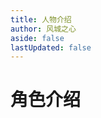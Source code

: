 ```yaml
---
title: 人物介绍
author: 风城之心  
aside: false
lastUpdated: false
---
```


# 角色介绍

<script setup>
import { ref } from 'vue';
import starring01 from './img/starring01.gif';
import starring02 from './img/starring02.gif';
import starring03 from './img/starring03.gif';
import starring04 from './img/starring04.gif';
import starring05 from './img/starring05.gif';
import starring06 from './img/starring06.gif';
import starring07 from './img/starring06.gif';
import starring08 from './img/starring08.gif';
import starring09 from './img/starring09.gif';
import starring10 from './img/starring10.gif';

const data = ref([{
    name:'鳳天凌',
    shi:'鳳靈佑兮耀英傑，踏歌行兮度蒼茫。攬長劍兮淩長空，震九霄兮叩天門。',
    desc:'身為商朝東方最強大的諸侯國──奄國大夫鳳千平之子，與哥哥從小跟隨住在太山的師父習劍，因其天資聰穎，擁有極高劍術天份，十分受到師父的肯定。但由於深受父親寵愛，因此帶些任性的脾氣。<br>鳳天凌外貌挺拔不凡，流露出強烈的貴族氣質與自信，但他的臉上仍保有少年的青澀氣息。天生的正義感使然，經常路見不平，拔刀相助，即使對受傷的敵人，他也不吝伸出援手。<br>特別的是，他的身上有一個與生俱來的奇特印記，且自幼便看得見鬼神。他還擁有一隻全身雪白、眼睛碧藍，名叫「琥珀」的鬼神小寵物。琥珀的同族，是力量強大的鬼神，唯擁有特殊能力的人才看得見祂們。在鳳天凌眼中，喜歡惡作劇的琥珀是十足的搗蛋鬼，讓他又喜愛又頭疼。<br>自小的教育使然，鳳天凌十分瞧不起周族，他認為周族文化遠不及殷商。他自信滿滿的踏上復國之路，如同其他商族子民所期盼的，他相信殷商文明一定能收復河山，重新成為天下共主。',
    info:[
    {
        label:'性别',
        value:'男'
    },
    {
        label:'兵器',
        value:'青銅劍'
    },
    {
        label:'年龄',
        value:'16岁'
    },
    {
        label:'身高',
        value:'173公分'
    },
    {
        label:'天赋',
        value:'鬼眼'
    },
     {
        label:'战斗特性',
        value:'屬於均衡型角色，普通攻擊、法術傷害都有不錯的水準，奧義還能無視防禦直接傷害，是相當全面的角色。'
    },
    ],
    number:[
    {
        label:'登场等级',
        value:'1级'
    },
    {
        label:'生命',
        value:'125'
    },
    {
        label:'真元',
        value:'73'
    },
    {
        label:'内息',
        value:'50'
    },
    {
        label:'武肌',
        value:'16'
    },
    {
        label:'靈慧',
        value:'10'
    },
    {
        label:'體魄',
        value:'11'
    },
    {
        label:'氣脈',
        value:'13'
    },
    {
        label:'靈敏',
        value:'86'
    },
    {
        label:'格檔',
        value:'10'
    },
    {
        label:'機運',
        value:'30'
    },
    {
        label:'閃擊',
        value:'16'
    },
    {
        label:'意念',
        value:'140'
    },
    ],
    cover:starring01,
    avatar:starring02,
    },
    {
    name:'瑚月',
    shi:'列群芳而不群兮，若瓊苞以敷雪。橫玉笛欲寄意兮，盼惜取而相依。',
    desc:'恬靜優雅的瑚月，金色雙瞳猶如琉璃般清澈動人，她擁有一頭彷彿瀑布般流洩而下的金色長髮。她極擅音律，身法輕盈，常跳躍於樹梢之間，在月色下吹奏優美篪音，似精靈鬼魅般神祕美麗，見過她的人，無不為她那曼妙的身姿所傾倒。相傳上古時期，有一神祕部族的容貌無比美豔動人，只需一眼便可叫人沉淪，外貌絕美的瑚月，似乎與此上古一族有著極深淵源。<br>對於商、周之間一觸即發的戰亂，瑚月總是帶著莫名的抗拒情緒。在她看來，朝代更替通常肇因於部族間的意見相左，無謂的征戰並無意義。相對的，她常將「姻緣」二字掛在嘴邊，她尋尋覓覓，追尋心愛之人，嚮往幸福單純的生活。為了這美好的心願，瑚月一直不斷努力，無論受到什麼挫折，她僅是懊惱地做著那習慣性的小動作，卻從未輕言放棄，倘若遇到挫折，她反而變得更堅強、果敢。',
    info:[
    {
        label:'性别',
        value:'女'
    },
    {
        label:'兵器',
        value:'篪(ㄔˊ，音同“池”)'
    },
    {
        label:'年龄',
        value:'19岁'
    },
    {
        label:'身高',
        value:'166公分'
    },
    {
        label:'天赋',
        value:'云身'
    },
     {
        label:'战斗特性',
        value:'法師型角色，恢復法術與攻擊法術都相當好用，不過防禦力偏低。奧義以復活、恢復、解除狀態為主，戰鬥中很需要她的恢復法術。'
    },
    ],
    number:[
    {
        label:'登场等级',
        value:'13级'
    },
    {
        label:'生命',
        value:'916'
    },
    {
        label:'真元',
        value:'883'
    },
    {
        label:'内息',
        value:'311'
    },
    {
        label:'武肌',
        value:'48'
    },
    {
        label:'靈慧',
        value:'69'
    },
    {
        label:'體魄',
        value:'33'
    },
    {
        label:'氣脈',
        value:'34'
    },
    {
        label:'靈敏',
        value:'100'
    },
    {
        label:'格檔',
        value:'8'
    },
    {
        label:'機運',
        value:'28'
    },
    {
        label:'閃擊',
        value:'12'
    },
    {
        label:'意念',
        value:'200'
    },
    ],
    cover:starring03,
    avatar:starring04,
    },{
    name:'迦蘭多',
    shi:'騰雄姿兮氣蓋世，力摧山兮智若神， 別恆川兮珠峰遠，臨中土兮踏雪輕。',
    desc:'身毒國隸屬哈拉帕文明，是人類史上不可忽略的一脈重要文明。身為皇室後裔的迦蘭多，身材魁梧、膚色黝黑，其樣貌給人一種充滿神秘力量的美感。為了尋找親人的下落，千里迢迢隻身來到中原，其內心充滿焦慮、孤寂與不安。儘管因外貌裝扮與中原人士有極大差異，突兀之下，不免讓人產生距離感，但由於他學習能力極強，因此很快就熟悉了中原的語言，加上他見多識廣、溫和健談、成熟穩重且不失風趣的性格，又令人不禁對他產生信任和依賴之心。<br>迦蘭多他擅長「脈輪術」，以人體內七個脈輪來凝聚人體與天地間的能量，並轉化為強大的攻擊力，這使得他在踏上中原的那一刻起，即受到各方勢力所注目，也不可避免地捲入商周之間的征戰。',
    info:[
    {
        label:'性别',
        value:'男'
    },
    {
        label:'兵器',
        value:'脈輪'
    },
    {
        label:'年龄',
        value:'22岁'
    },
    {
        label:'身高',
        value:'178公分'
    },
    {
        label:'天赋',
        value:'解封'
    },
    {
        label:'战斗特性',
        value:'魔法戰士類型的角色，普攻能力高，術法傷害力也不少，還有恢復法術。速度上略嫌緩慢，奧義可以對敵人增加負面輔助狀態，還能恢復生命值、真元，頗為有效。'
    },
    ],
    number:[
    {
        label:'入队时机',
        value:'卷二加入隊伍'
    },
    {
        label:'登场等级',
        value:'13级'
    },
    {
        label:'生命',
        value:'1216'
    },
    {
        label:'真元',
        value:'498'
    },
    {
        label:'内息',
        value:'463'
    },
    {
        label:'武肌',
        value:'68'
    },
    {
        label:'靈慧',
        value:'44'
    },
    {
        label:'體魄',
        value:'50'
    },
    {
        label:'氣脈',
        value:'40'
    },
    {
        label:'靈敏',
        value:'60'
    },
    {
        label:'格檔',
        value:'14'
    },
    {
        label:'機運',
        value:'25'
    },
    {
        label:'閃擊',
        value:'8'
    },
    {
        label:'意念',
        value:'160'
    },
    ],
    cover:starring05,
    avatar:starring06,
    },{
    name:'姬亭',
    shi:'帝子降若晨星兮，顏如華而清絕。執長弓兮之援轡，馳四海而暢懷。',
    desc:'身毒國隸屬哈拉帕文明，是人類史上不可忽略的一脈重要文明。身為皇室後裔的迦蘭多，身材魁梧、膚色黝黑，其樣貌給人一種充滿神秘力量的美感。為了尋找親人的下落，千里迢迢隻身來到中原，其內心充滿焦慮、孤寂與不安。儘管因外貌裝扮與中原人士有極大差異，突兀之下，不免讓人產生距離感，但由於他學習能力極強，因此很快就熟悉了中原的語言，加上他見多識廣、溫和健談、成熟穩重且不失風趣的性格，又令人不禁對他產生信任和依賴之心。<br>迦蘭多他擅長「脈輪術」，以人體內七個脈輪來凝聚人體與天地間的能量，並轉化為強大的攻擊力，這使得他在踏上中原的那一刻起，即受到各方勢力所注目，也不可避免地捲入商周之間的征戰。',
    info:[
    {
        label:'性别',
        value:'女'
    },
    {
        label:'兵器',
        value:'長弓'
    },
    {
        label:'年龄',
        value:'16岁'
    },
    {
        label:'身高',
        value:'163公分'
    },
    {
        label:'天赋',
        value:'貫鵠'
    },
    {
        label:'战斗特性',
        value:'瞬間破壞力大的角色，普攻與攻擊技能都有不錯的威力，還有暫時不遇敵跟解開迷宮迷霧的特殊技能。奧義可以提高攻擊力，並能造成最高820%空手攻擊的傷害值，能在短時間內產生高破壞力。'
    },
    ],
    number:[
    {
        label:'入队时机',
        value:'卷五加入隊伍'
    },
    {
        label:'登场等级',
        value:'22级'
    },
    {
        label:'生命',
        value:'1659'
    },
    {
        label:'真元',
        value:'1112'
    },
    {
        label:'内息',
        value:'592'
    },
    {
        label:'武肌',
        value:'79'
    },
    {
        label:'靈慧',
        value:'97'
    },
    {
        label:'體魄',
        value:'52'
    },
    {
        label:'氣脈',
        value:'52'
    },
    {
        label:'靈敏',
        value:'60'
    },
    {
        label:'格檔',
        value:'11'
    },
    {
        label:'機運',
        value:'40'
    },
    {
        label:'閃擊',
        value:'10'
    },
    {
        label:'意念',
        value:'130'
    },
    ],
    cover:starring07,
    avatar:starring08,
    },{
    name:'蓉霜',
    shi:'鑄戰甲兮裹柔荑，懷承旨兮宗師意。履神州兮情猶怯，念功成兮載願歸。',
    desc:'生長於巴蜀之地的蓉霜，外貌給人一種嬌弱的感覺，然而纖弱的身軀裡，卻隱含十分強大的信念。「戰甲」一脈長年隱居於深山之中，蓉霜與她的師門，幸運躲過了那場導致古蜀國滅亡的可怕災禍，並將戰甲之術完整保存了下來。<br>依循戰甲宗師的意願，蓉霜和她的師兄弟們一起被派遣到中原，共同執行一項艱巨的任務。論能力，雖然她並非戰甲門派中的佼佼者，但因懂得中原的語言、文字，成為戰甲師們在中原行走時的重要依靠。在她內心深處，師門擁有至高無上的地位，她將師門和任務的一切秘密埋藏在心底，並隨時準備為之戰鬥。然而，因為越來越瞭解中原文化，蓉霜漸漸瞭解其中的利害關係，心境慢慢轉變…她是否還能堅守那曾經忠貞不渝的使命？',
    info:[
    {
        label:'性别',
        value:'女'
    },
    {
        label:'兵器',
        value:'戰甲'
    },
    {
        label:'年龄',
        value:'16岁'
    },
    {
        label:'身高',
        value:'157公分'
    },
    {
        label:'天赋',
        value:'碎岩'
    },
    {
        label:'战斗特性',
        value:'續戰力高的角色，普攻威力大、速度快，攻擊技能還附帶狀態。奧義多半是增加我方正面輔助狀態為主，不過奧義中有個「重旋殘雲」系列，可以發動多次連擊，建議玩家把冶金、附魂優先投資在她身上，強化她的武器之後發動連擊，累積傷害值非常可觀。'
    },
    ],
    number:[
    {
            label:'入队时机',
            value:'卷四加入隊伍'
    },
    {
        label:'登场等级',
        value:'18级'
    },
    {
        label:'生命',
        value:'1401'
    },
    {
        label:'真元',
        value:'712'
    },
    {
        label:'内息',
        value:'447'
    },
    {
        label:'武肌',
        value:'85'
    },
    {
        label:'靈慧',
        value:'61'
    },
    {
        label:'體魄',
        value:'52'
    },
    {
        label:'氣脈',
        value:'44'
    },
    {
        label:'靈敏',
        value:'75'
    },
    {
        label:'格檔',
        value:'7'
    },
    {
        label:'機運',
        value:'30'
    },
    {
        label:'閃擊',
        value:'13'
    },
    {
        label:'意念',
        value:'120'
    },
    ],
    cover:starring09,
    avatar:starring10,
    }]);
</script>

<a-list class="" :bordered="false" :data="data">
    <template #item="{ item }">
      <a-list-item class="list-demo-item" action-layout="vertical">
        <template #extra>
        <div class="h-full flex flex-col justify-around items-center">
            <a-image :src="item.cover" width="280px" />
            <a-image :src="item.avatar" width="280px" />
        </div>
        </template>
        <a-list-item-meta
          :title="item.name"
          :description="item.desc"
          :bordered="false"
        >
        <template #description>
        <p style="font-size:16px;color:#fc5531;font-weight:bold;" v-html="item.shi"></p>
        <a-descriptions class="pr-5" column="5" :data="item.info" layout="inline-vertical" bordered/>
        <span class="leading-10 font-bold text-base block my-2">登场数值</span>
        <a-descriptions class="pr-5" :column="7" :data="item.number" layout="vertical" bordered/>
        <span class="leading-10 font-bold text-base block my-2">简介</span>
        <span v-html="item.desc" class="pr-3 block"></span>
        <br>
        <br>
        </template>
        </a-list-item-meta>
      </a-list-item>
    </template>
  </a-list>

  <style scoped>
/* .list-demo-action-layout .image-area {
  width: 150px;
  border-radius: 2px;
  overflow: hidden;
  margin-left:10px;
  object-fit:cover;
} */

.list-demo-action-layout .list-demo-item {
  /* padding: 20px 0; */
  /* border-bottom: 1px solid var(--color-fill-3); */
}

:deep(.arco-list-medium .arco-list-content-wrapper .arco-list-content > .arco-list-item) {
  padding: 0;
}

.list-demo-action-layout .image-area img {
  width: 100%;
  object-fit:fill;
}

.list-demo-action-layout .arco-list-item-action .arco-icon {
  margin: 0 4px;
}
/* :deep(.VPDoc.has-aside .content-container) {
  max-width: 2000px;
} */
</style>
